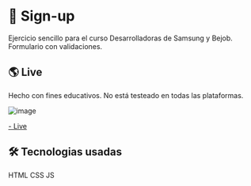 # 📄 Sign-up
Ejercicio sencillo para el curso Desarrolladoras de Samsung y Bejob. Formulario con validaciones.

## 🌎 Live
Hecho con fines educativos. No está testeado en todas las plataformas. 

![image](https://user-images.githubusercontent.com/99412200/228345336-958ce37f-8206-4826-b057-880c4173a625.png)

[- Live ](https://rachlys.github.io/sign-up/)

## 🛠️ Tecnologias usadas
HTML
CSS
JS

